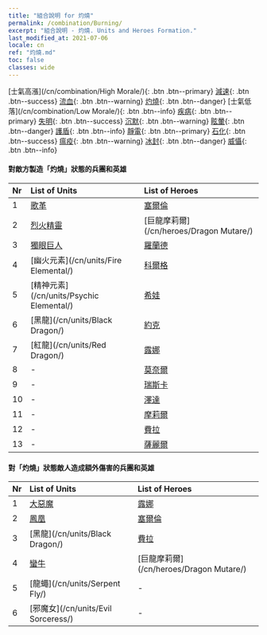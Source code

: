 ```yaml
---
title: "組合說明 for 灼燒"
permalink: /combination/Burning/
excerpt: "組合說明 - 灼燒. Units and Heroes Formation."
last_modified_at: 2021-07-06
locale: cn
ref: "灼燒.md"
toc: false
classes: wide
---
```


  [士氣高漲](/cn/combination/High Morale/){: .btn .btn--primary} [減速](/cn/combination/Slow/){: .btn .btn--success} [流血](/cn/combination/Bleeding/){: .btn .btn--warning} [灼燒](/cn/combination/Burning/){: .btn .btn--danger} [士氣低落](/cn/combination/Low Morale/){: .btn .btn--info} [疾病](/cn/combination/Disease/){: .btn .btn--primary} [失明](/cn/combination/Blind/){: .btn .btn--success} [沉默](/cn/combination/Silence/){: .btn .btn--warning} [眩暈](/cn/combination/Stun/){: .btn .btn--danger} [護盾](/cn/combination/Shield/){: .btn .btn--info} [靜電](/cn/combination/Static/){: .btn .btn--primary} [石化](/cn/combination/Petrify/){: .btn .btn--success} [瘟疫](/cn/combination/Plague/){: .btn .btn--warning} [冰封](/cn/combination/Freeze/){: .btn .btn--danger} [威懾](/cn/combination/Deterrence/){: .btn .btn--info} 


#### 對敵方製造「灼燒」狀態的兵團和英雄

  | Nr |  List of Units  | List of Heroes | 
  |:---|:----------------|:---------------| 
  | 1 | [歌革](/cn/units/Gog/) | [塞爾倫](/cn/heroes/Xeron/) |
  | 2 | [烈火精靈](/cn/units/Efreeti/) | [巨龍摩莉爾](/cn/heroes/Dragon Mutare/) |
  | 3 | [獨眼巨人](/cn/units/Cyclops/) | [羅蘭德](/cn/heroes/Roland/) |
  | 4 | [幽火元素](/cn/units/Fire Elemental/) | [科爾格](/cn/heroes/Kilgor/) |
  | 5 | [精神元素](/cn/units/Psychic Elemental/) | [希娃](/cn/heroes/Shiva/) |
  | 6 | [黑龍](/cn/units/Black Dragon/) | [約克](/cn/heroes/Yog/) |
  | 7 | [紅龍](/cn/units/Red Dragon/) | [露娜](/cn/heroes/Luna/) |
  | 8 | - | [莫奈爾](/cn/heroes/Monere/) |
  | 9 | - | [瑞斯卡](/cn/heroes/Rashka/) |
  | 10 | - | [澤達](/cn/heroes/Zydar/) |
  | 11 | - | [摩莉爾](/cn/heroes/Mutare/) |
  | 12 | - | [費拉](/cn/heroes/Fiur/) |
  | 13 | - | [薩麗爾](/cn/heroes/Ciele/) |


#### 對「灼燒」狀態敵人造成額外傷害的兵團和英雄

  | Nr |  List of Units  | List of Heroes | 
  |:---|:----------------|:---------------| 
  | 1 | [大惡魔](/cn/units/Devil/) | [露娜](/cn/heroes/Luna/) |
  | 2 | [鳳凰](/cn/units/Firebird/) | [塞爾倫](/cn/heroes/Xeron/) |
  | 3 | [黑龍](/cn/units/Black Dragon/) | [費拉](/cn/heroes/Fiur/) |
  | 4 | [蠻牛](/cn/units/Gorgon/) | [巨龍摩莉爾](/cn/heroes/Dragon Mutare/) |
  | 5 | [龍蠅](/cn/units/Serpent Fly/) | - |
  | 6 | [邪魔女](/cn/units/Evil Sorceress/) | - |
